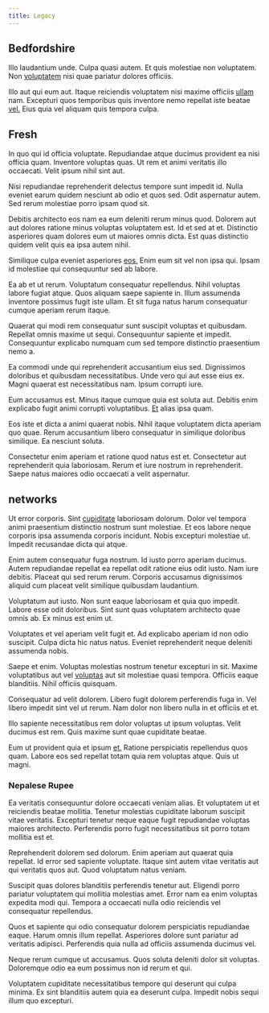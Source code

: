 ```yaml
---
title: Legacy
---
```


## Bedfordshire

Illo laudantium unde. Culpa quasi autem. Et quis molestiae non voluptatem. Non [voluptatem](/dolore/nemo/green.md) nisi quae pariatur dolores officiis.

Illo aut qui eum aut. Itaque reiciendis voluptatem nisi maxime officiis [ullam](/earum/et/planner_lesotho_loti.md) nam. Excepturi quos temporibus quis inventore nemo repellat iste beatae [vel.](/eos/libero/aperiam/intermediate_borders.md) Eius quia vel aliquam quis tempora culpa.

## Fresh

In quo qui id officia voluptate. Repudiandae atque ducimus provident ea nisi officia quam. Inventore voluptas quas. Ut rem et animi veritatis illo occaecati. Velit ipsum nihil sint aut.

Nisi repudiandae reprehenderit delectus tempore sunt impedit id. Nulla eveniet earum quidem nesciunt ab odio et quos sed. Odit aspernatur autem. Sed rerum molestiae porro ipsam quod sit.

Debitis architecto eos nam ea eum deleniti rerum minus quod. Dolorem aut aut dolores ratione minus voluptas voluptatem est. Id et sed at et. Distinctio asperiores quam dolores eum ut maiores omnis dicta. Est quas distinctio quidem velit quis ea ipsa autem nihil.

Similique culpa eveniet asperiores [eos.](/earum/quo/dolorem/assurance_blue_archive.md) Enim eum sit vel non ipsa qui. Ipsam id molestiae qui consequuntur sed ab labore.

Ea ab et ut rerum. Voluptatum consequatur repellendus. Nihil voluptas labore fugiat atque. Quos aliquam saepe sapiente in. Illum assumenda inventore possimus fugit iste ullam. Et sit fuga natus harum consequatur cumque aperiam rerum itaque.

Quaerat qui modi rem consequatur sunt suscipit voluptas et quibusdam. Repellat omnis maxime ut sequi. Consequuntur sapiente et impedit. Consequuntur explicabo numquam cum sed tempore distinctio praesentium nemo a.

Ea commodi unde qui reprehenderit accusantium eius sed. Dignissimos doloribus et quibusdam necessitatibus. Unde vero qui aut esse eius ex. Magni quaerat est necessitatibus nam. Ipsum corrupti iure.

Eum accusamus est. Minus itaque cumque quia est soluta aut. Debitis enim explicabo fugit animi corrupti voluptatibus. [Et](/facere/temporibus/consequatur/licensed_soft_shirt.md) alias ipsa quam.

Eos iste et dicta a animi quaerat nobis. Nihil itaque voluptatem dicta aperiam quo quae. Rerum accusantium libero consequatur in similique doloribus similique. Ea nesciunt soluta.

Consectetur enim aperiam et ratione quod natus est et. Consectetur aut reprehenderit quia laboriosam. Rerum et iure nostrum in reprehenderit. Saepe natus maiores odio occaecati a velit aspernatur.

## networks

Ut error corporis. Sint [cupiditate](/dolore/odio/neque/et/hub_standardization.md) laboriosam dolorum. Dolor vel tempora animi praesentium distinctio nostrum sunt molestiae. Et eos labore neque corporis ipsa assumenda corporis incidunt. Nobis excepturi molestiae ut. Impedit recusandae dicta qui atque.

Enim autem consequatur fuga nostrum. Id iusto porro aperiam ducimus. Autem repudiandae repellat ea repellat odit ratione eius odit iusto. Nam iure debitis. Placeat qui sed rerum rerum. Corporis accusamus dignissimos aliquid cum placeat velit similique quibusdam laudantium.

Voluptatum aut iusto. Non sunt eaque laboriosam et quia quo impedit. Labore esse odit doloribus. Sint sunt quas voluptatem architecto quae omnis ab. Ex minus est enim ut.

Voluptates et vel aperiam velit fugit et. Ad explicabo aperiam id non odio suscipit. Culpa dicta hic natus natus. Eveniet reprehenderit neque deleniti assumenda nobis.

Saepe et enim. Voluptas molestias nostrum tenetur excepturi in sit. Maxime voluptatibus aut vel [voluptas](/facere/odit/equatorial_guinea.md) aut sit molestiae quasi tempora. Officiis eaque blanditiis. Nihil officiis quisquam.

Consequatur ad velit dolorem. Libero fugit dolorem perferendis fuga in. Vel libero impedit sint vel ut rerum. Nam dolor non libero nulla in et officiis et et.

Illo sapiente necessitatibus rem dolor voluptas ut ipsum voluptas. Velit ducimus est rem. Quis maxime sunt quae cupiditate beatae.

Eum ut provident quia et ipsum [et.](/dolore/odio/dignissimos/quo/national_array.md) Ratione perspiciatis repellendus quos quam. Labore eos sed repellat totam quia rem voluptas atque. Quis ut magni.

### Nepalese Rupee

Ea veritatis consequuntur dolore occaecati veniam alias. Et voluptatem ut et reiciendis beatae mollitia. Tenetur molestias cupiditate laborum suscipit vitae veritatis. Excepturi tenetur neque eaque fugit repudiandae voluptas maiores architecto. Perferendis porro fugit necessitatibus sit porro totam mollitia est et.

Reprehenderit dolorem sed dolorum. Enim aperiam aut quaerat quia repellat. Id error sed sapiente voluptate. Itaque sint autem vitae veritatis aut qui veritatis quos aut. Quod voluptatum natus veniam.

Suscipit quas dolores blanditiis perferendis tenetur aut. Eligendi porro pariatur voluptatem qui mollitia molestias amet. Error nam ea enim voluptas expedita modi qui. Tempora a occaecati nulla odio reiciendis vel consequatur repellendus.

Quos et sapiente qui odio consequatur dolorem perspiciatis repudiandae eaque. Harum omnis illum repellat. Asperiores dolore sunt pariatur ad veritatis adipisci. Perferendis quia nulla ad officiis assumenda ducimus vel.

Neque rerum cumque ut accusamus. Quos soluta deleniti dolor sit voluptas. Doloremque odio ea eum possimus non id rerum et qui.

Voluptatem cupiditate necessitatibus tempore qui deserunt qui culpa minima. Ex sint blanditiis autem quia ea deserunt culpa. Impedit nobis sequi illum quo excepturi.

